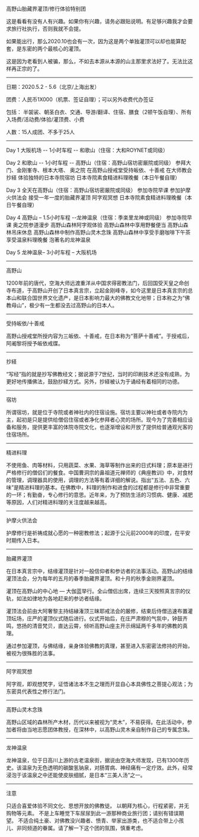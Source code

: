 高野山胎藏界灌顶/修行体验特别团

这是看看有没有人有兴趣。如果你有兴趣，请务必跟贴说明。有足够兴趣我才会要求旅行社执行，否则我就不会提。

如果能出行，那么2020.10也会有一次，因为这是两个单独灌顶可以却也能算配套，是东密的两个最核心的灌顶。

这是因为老看到人被骗，那么，不如去本源从本源的山主那里求法好了。无法比这样再正宗的了。

-----------------------------------------

日期：2020.5.2 - 5.6（北京/上海出发）

团费：人民币1X000（机票、签证自理）；可以另外收费代办签证

包括：
半袈裟、朝圣白衣、交通、导游/翻译、住宿、膳食（2顿午饭自理）、所有入场费/活动费/体验/灌顶费、小费

人数：15人成团、不多于25人

-----------------------------------------

Day 1 大阪机场 -- 1小时车程 -- 和歌山（住宿：大和ROYNET或同级）

Day 2 和歌山 -- 1小时车程 -- 高野山（住宿：高野山宿坊密厳院或同级）
参拜大门、金刚峯寺、根本大塔、 奥之院
在高野山授戒堂受持皈依、十善戒
在大师教会抄経
体验独特的日本寺院宿坊
日本寺院素食精进料理晚餐（本日午餐自理）

Day 3 全天在高野山（住宿：高野山宿坊密厳院或同级）
参加寺院早课
参加护摩火供法会
接受一年一度的胎藏界灌顶
阿字观冥想
日本寺院素食精进料理晚餐（本日午餐自理）

Day 4 高野山 – 1.5小时车程 --龙神温泉（住宿：季楽里龙神或同级）
参加寺院早课
奥之院参道漫步
高野山森林阿字观体验
高野山森林中享用野餐便当
高野山森林吊床休息
高野山森林中制作高野山灵木念珠
高野山森林中享受手磨咖啡下午茶
享受温泉料理晚餐
泡著名的龙神温泉

Day 5 龙神温泉– 3小时车程 – 大阪机场

------------------------------------

高野山

1200年前的唐代，空海大师远渡重洋从中国求得密教法门，后回国受天皇之命创寺布道，于高野山开创了日本真言宗，立起金刚峰寺，如今这里是日本真言宗的总本山和联合国世界文化遗产，是日本影响力最大的佛教文化地带；日本称之为“佛教母山”，极少有一生都没去过高野山的日本人。

------------------------------------

受持皈依/十善戒

高野山授戒堂所授内容为三皈依、十善戒，在日本称为“菩萨十善戒”。于授戒后，阿阇黎将授予皈依戒牒。

------------------------------------

抄経

“写经”指的就是抄写佛教经文；据说源于7世纪，当时的印刷技术还没有成熟，为更好地传播佛法，鼓励抄経方式。另外，抄経被认为于诵经有着相同的功德。

------------------------------------

宿坊

所谓宿坊，就是位于寺院或者神社内的住宿设施。宿坊主要以神社或者寺院内为主，起初是只是提供给僧侣住宿或者净化参拜者心灵的场所。现今为了完善相应设备和服务，提供更丰富的体院寺院文化，也逐渐增设和开放了提供给普通观光客的住宿场所。

------------------------------------

精进料理

不使用鱼、肉等材料，只用蔬菜、水果、海草等制作出来的日式料理；原本是进行严格修行的僧侣们的餐食。中国曹洞宗的鼻祖道元禅师的《典座教训》中，对食材的管理，调理器具的使用，调理的方法等有着详细的解说。指出“五法、五色、六味”是精进料理的基本。在佛教中，料理的制作和进食的过程都是修行中非常重要的一环；有勤奋，专心修行的意思。近年来，为了预防生活的习惯病、健康、减肥等原因，人们对精进料理的关注度越来越高。

------------------------------------

护摩火供法会

护摩修行是祈祷成就心愿的一种密教修法；起源于公元前2000年的印度，在平安时期传入日本。

------------------------------------

胎藏界灌顶

在日本真言宗中，结缘灌顶是针对一般信仰者和参访者的法事活动。高野山的结缘灌顶法会，分为每年的五月的春季胎藏界灌顶。和十月的秋季金刚界灌顶。

灌顶在高野山的中心地 — 大伽蓝举行。全山僧侣出席，连续三天按照真言宗的仪轨，如法如律地为各地赶来的参访者结缘。

灌顶法会前由大阿奢黎主持结縁潅顶三昧耶戒法会的厳修，结束后侍僧迅速布置灌顶坛场，庄严的灌顶仪式随后进行。仪式开始后，在庄严肃穆的气氛中，钟鼓齐鸣，悠扬的清音梵贝，直达云霄，倾听高野山座主开示绵延两千多年的佛教的真理。

通过参加灌顶，与佛结缘，亲身体验佛教的真理，甚至进入东密密法修持的开始，被视为很殊胜的法事。

------------------------------------

阿字观冥想

阿字观，即观想梵字，证悟诸法本不生之理而开显自心本具佛性之菩提心观法；为东密具代表性之修行法门。

------------------------------------

高野山灵木念珠

高野山区域的森林所产木材，历代以来被视为“灵木”，不易获得。在此活动中，参加者将由当地志愿团体教授，在深林中，以高野山灵木亲自制作自己的专属念珠。

------------------------------------

龙神温泉

龙神温泉，位于日高川上游的古老温泉街，据说由空海大师发现，已有1300年历史。该温泉为无色透明的碳酸氢钠泉，对肠胃病、神经痛有一定疗效。此外，经常浸泡于该温泉之中还能使皮肤细腻，是日本“三美人汤”之一。

-----------------------------------

注意

只适合喜爱体验不同文化、思想开放的佛教徒。
以朝拜为核心，行程紧密，并无购物等元素。
不是上车睡觉下车尿尿到此一游那种商业旅行团；请别有错误期望。
不适合纯土豪、对佛教没兴趣者、愤青、举家出游类，也不适合带上小孩儿、非同频道的眷属。请了解一下这个团的氛围，慎重考虑。
